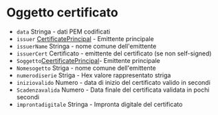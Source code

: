 # Oggetto certificato

* `data` Stringa - dati PEM codificati
* `issuer` [CertificatePrincipal](certificate-principal.md) - Emittente principale
* `issuerName` Stringa - nome comune dell'emittente
* `issuerCert` Certificato - emittente del certificato (se non self-signed)
* `Soggetto`[CeertificatePrincipal](certificate-principal.md)- Emittente principale
* `Nomesogetto` Striga - nome comune dell'emittente
* `numerodiserie` Striga - Hex valore rappresentato striga
* `iniziovalido` Numero - data di inizio del certificato valido in secondi
* `Scadenzavalida` Numero - Data finale del certificata validata in pochi secondi
* `improntadigitale` Stringa - Impronta digitale del certificato